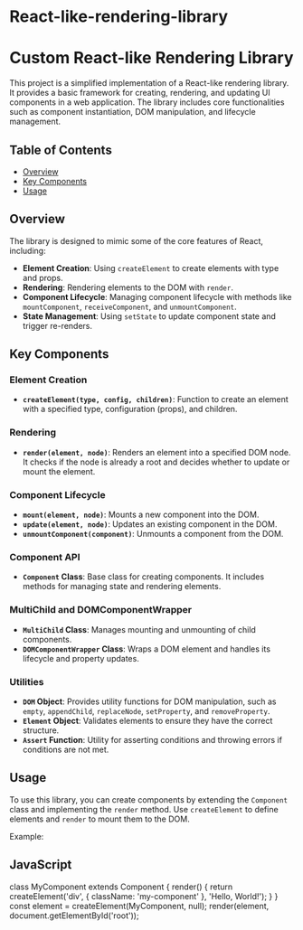 # React-like-rendering-library

# Custom React-like Rendering Library

This project is a simplified implementation of a React-like rendering library. It provides a basic framework for creating, rendering, and updating UI components in a web application. The library includes core functionalities such as component instantiation, DOM manipulation, and lifecycle management.

## Table of Contents

- [Overview](#overview)
- [Key Components](#key-components)
- [Usage](#usage)

## Overview

The library is designed to mimic some of the core features of React, including:

- **Element Creation**: Using `createElement` to create elements with type and props.
- **Rendering**: Rendering elements to the DOM with `render`.
- **Component Lifecycle**: Managing component lifecycle with methods like `mountComponent`, `receiveComponent`, and `unmountComponent`.
- **State Management**: Using `setState` to update component state and trigger re-renders.

## Key Components

### Element Creation

- **`createElement(type, config, children)`**: Function to create an element with a specified type, configuration (props), and children.

### Rendering

- **`render(element, node)`**: Renders an element into a specified DOM node. It checks if the node is already a root and decides whether to update or mount the element.

### Component Lifecycle

- **`mount(element, node)`**: Mounts a new component into the DOM.
- **`update(element, node)`**: Updates an existing component in the DOM.
- **`unmountComponent(component)`**: Unmounts a component from the DOM.

### Component API

- **`Component` Class**: Base class for creating components. It includes methods for managing state and rendering elements.

### MultiChild and DOMComponentWrapper

- **`MultiChild` Class**: Manages mounting and unmounting of child components.
- **`DOMComponentWrapper` Class**: Wraps a DOM element and handles its lifecycle and property updates.

### Utilities

- **`DOM` Object**: Provides utility functions for DOM manipulation, such as `empty`, `appendChild`, `replaceNode`, `setProperty`, and `removeProperty`.
- **`Element` Object**: Validates elements to ensure they have the correct structure.
- **`Assert` Function**: Utility for asserting conditions and throwing errors if conditions are not met.

## Usage

To use this library, you can create components by extending the `Component` class and implementing the `render` method. Use `createElement` to define elements and `render` to mount them to the DOM.

Example:

## **JavaScript**
class MyComponent extends Component {
render() {
return createElement('div', { className: 'my-component' }, 'Hello, World!');
}
}
const element = createElement(MyComponent, null);
render(element, document.getElementById('root'));
